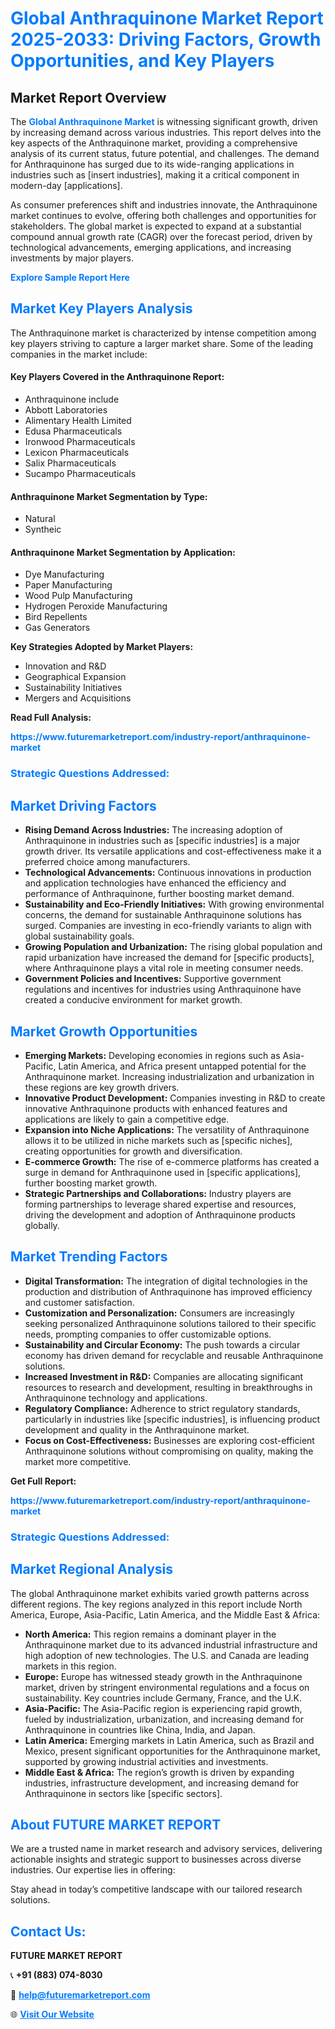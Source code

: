 <h1 style="color: #007BFF;">Global Anthraquinone Market Report 2025-2033: Driving Factors, Growth Opportunities, and Key Players</h1>

<section id="overview">
<h2>Market Report Overview</h2>
<p>The <a href="https://www.futuremarketreport.com/industry-report/anthraquinone-market" style="color: #007BFF; text-decoration: none;"><strong>Global Anthraquinone Market</strong></a> is witnessing significant growth, driven by increasing demand across various industries. This report delves into the key aspects of the Anthraquinone market, providing a comprehensive analysis of its current status, future potential, and challenges. The demand for Anthraquinone has surged due to its wide-ranging applications in industries such as [insert industries], making it a critical component in modern-day [applications].</p>
<p>As consumer preferences shift and industries innovate, the Anthraquinone market continues to evolve, offering both challenges and opportunities for stakeholders. The global market is expected to expand at a substantial compound annual growth rate (CAGR) over the forecast period, driven by technological advancements, emerging applications, and increasing investments by major players.</p>
</section>

<section id="overview">
<p><a href="https://www.futuremarketreport.com/request-sample/reportId=98419" style="color: #007BFF; text-decoration: none;"><strong>Explore Sample Report Here</strong></a></p>
</section>

<section id="key-players">
<h2 style="color: #007BFF;">Market Key Players Analysis</h2>
<p>The Anthraquinone market is characterized by intense competition among key players striving to capture a larger market share. Some of the leading companies in the market include:</p>
<h4>Key Players Covered in the Anthraquinone Report:</h4>
<ul><li>Anthraquinone include</li><li>Abbott Laboratories</li><li>Alimentary Health Limited</li><li>Edusa Pharmaceuticals</li><li>Ironwood Pharmaceuticals</li><li>Lexicon Pharmaceuticals</li><li>Salix Pharmaceuticals</li><li>Sucampo Pharmaceuticals</li></ul>
<h4>Anthraquinone Market Segmentation by Type:</h4>
<ul><li>Natural</li><li>Syntheic</li></ul>

<h4>Anthraquinone Market Segmentation by Application:</h4>
<ul><li>Dye Manufacturing</li><li>Paper Manufacturing</li><li>Wood Pulp Manufacturing</li><li>Hydrogen Peroxide Manufacturing</li><li>Bird Repellents</li><li>Gas Generators</li></ul>
<p><strong>Key Strategies Adopted by Market Players:</strong></p>
<ul>
<li>Innovation and R&D</li>
<li>Geographical Expansion</li>
<li>Sustainability Initiatives</li>
<li>Mergers and Acquisitions</li>
</ul>
</section>

<section>
<p><strong>Read Full Analysis: </strong></p><a href="https://www.futuremarketreport.com/industry-report/anthraquinone-market" style="color: #007BFF; text-decoration: none;"><strong>https://www.futuremarketreport.com/industry-report/anthraquinone-market</strong></a>
<h3 style="color: #007BFF;">Strategic Questions Addressed:</h3>
</section>

<section id="driving-factors">
<h2 style="color: #007BFF;">Market Driving Factors</h2>
<ul>
<li><strong>Rising Demand Across Industries:</strong> The increasing adoption of Anthraquinone in industries such as [specific industries] is a major growth driver. Its versatile applications and cost-effectiveness make it a preferred choice among manufacturers.</li>
<li><strong>Technological Advancements:</strong> Continuous innovations in production and application technologies have enhanced the efficiency and performance of Anthraquinone, further boosting market demand.</li>
<li><strong>Sustainability and Eco-Friendly Initiatives:</strong> With growing environmental concerns, the demand for sustainable Anthraquinone solutions has surged. Companies are investing in eco-friendly variants to align with global sustainability goals.</li>
<li><strong>Growing Population and Urbanization:</strong> The rising global population and rapid urbanization have increased the demand for [specific products], where Anthraquinone plays a vital role in meeting consumer needs.</li>
<li><strong>Government Policies and Incentives:</strong> Supportive government regulations and incentives for industries using Anthraquinone have created a conducive environment for market growth.</li>
</ul>
</section>

<section id="growth-opportunities">
<h2 style="color: #007BFF;">Market Growth Opportunities</h2>
<ul>
<li><strong>Emerging Markets:</strong> Developing economies in regions such as Asia-Pacific, Latin America, and Africa present untapped potential for the Anthraquinone market. Increasing industrialization and urbanization in these regions are key growth drivers.</li>
<li><strong>Innovative Product Development:</strong> Companies investing in R&D to create innovative Anthraquinone products with enhanced features and applications are likely to gain a competitive edge.</li>
<li><strong>Expansion into Niche Applications:</strong> The versatility of Anthraquinone allows it to be utilized in niche markets such as [specific niches], creating opportunities for growth and diversification.</li>
<li><strong>E-commerce Growth:</strong> The rise of e-commerce platforms has created a surge in demand for Anthraquinone used in [specific applications], further boosting market growth.</li>
<li><strong>Strategic Partnerships and Collaborations:</strong> Industry players are forming partnerships to leverage shared expertise and resources, driving the development and adoption of Anthraquinone products globally.</li>
</ul>
</section>

<section id="trending-factors">
<h2 style="color: #007BFF;">Market Trending Factors</h2>
<ul>
<li><strong>Digital Transformation:</strong> The integration of digital technologies in the production and distribution of Anthraquinone has improved efficiency and customer satisfaction.</li>
<li><strong>Customization and Personalization:</strong> Consumers are increasingly seeking personalized Anthraquinone solutions tailored to their specific needs, prompting companies to offer customizable options.</li>
<li><strong>Sustainability and Circular Economy:</strong> The push towards a circular economy has driven demand for recyclable and reusable Anthraquinone solutions.</li>
<li><strong>Increased Investment in R&D:</strong> Companies are allocating significant resources to research and development, resulting in breakthroughs in Anthraquinone technology and applications.</li>
<li><strong>Regulatory Compliance:</strong> Adherence to strict regulatory standards, particularly in industries like [specific industries], is influencing product development and quality in the Anthraquinone market.</li>
<li><strong>Focus on Cost-Effectiveness:</strong> Businesses are exploring cost-efficient Anthraquinone solutions without compromising on quality, making the market more competitive.</li>
</ul>
</section>

<section>
<p><strong>Get Full Report: </strong></p><a href="https://www.futuremarketreport.com/industry-report/anthraquinone-market" style="color: #007BFF; text-decoration: none;"><strong>https://www.futuremarketreport.com/industry-report/anthraquinone-market</strong></a>
<h3 style="color: #007BFF;">Strategic Questions Addressed:</h3>
</section>


<section id="regional-analysis">
<h2 style="color: #007BFF;">Market Regional Analysis</h2>
<p>The global Anthraquinone market exhibits varied growth patterns across different regions. The key regions analyzed in this report include North America, Europe, Asia-Pacific, Latin America, and the Middle East & Africa:</p>
<ul>
<li><strong>North America:</strong> This region remains a dominant player in the Anthraquinone market due to its advanced industrial infrastructure and high adoption of new technologies. The U.S. and Canada are leading markets in this region.</li>
<li><strong>Europe:</strong> Europe has witnessed steady growth in the Anthraquinone market, driven by stringent environmental regulations and a focus on sustainability. Key countries include Germany, France, and the U.K.</li>
<li><strong>Asia-Pacific:</strong> The Asia-Pacific region is experiencing rapid growth, fueled by industrialization, urbanization, and increasing demand for Anthraquinone in countries like China, India, and Japan.</li>
<li><strong>Latin America:</strong> Emerging markets in Latin America, such as Brazil and Mexico, present significant opportunities for the Anthraquinone market, supported by growing industrial activities and investments.</li>
<li><strong>Middle East & Africa:</strong> The region’s growth is driven by expanding industries, infrastructure development, and increasing demand for Anthraquinone in sectors like [specific sectors].</li>
</ul>
</section>

<footer>
<h2 style="color: #007BFF;">About FUTURE MARKET REPORT</h2>
<p>We are a trusted name in market research and advisory services, delivering actionable insights and strategic support to businesses across diverse industries. Our expertise lies in offering:</p>

<p>Stay ahead in today’s competitive landscape with our tailored research solutions.</p>

<h2 style="color: #007BFF;">Contact Us:</h2>
<p><strong>FUTURE MARKET REPORT</strong></p>
<p>📞 <strong>+91 (883) 074-8030</strong></p>
<p>📧 <strong><a href="mailto:help@futuremarketreport.com" style="color: #007BFF;">help@futuremarketreport.com</a></strong></p>
<p>🌐 <strong><a href="https://www.futuremarketreport.com/" style="color: #007BFF;">Visit Our Website</a></strong></p>
</footer>
